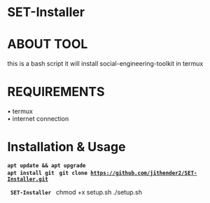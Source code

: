 # SET-Installer 
# ABOUT TOOL 
this is a bash script it will install social-engineering-toolkit in termux 
# REQUIREMENTS
• termux <br />
• internet connection <br />
# Installation & Usage 

<code><b>apt update && apt upgrade</b> </code> </br>
<code><b>apt install git</b> </code> 
<code><b>git clone https://github.com/jithender2/SET-Installer.git</b> </code>

<code><b> SET-Installer </b></code>
chmod +x setup.sh 
./setup.sh
